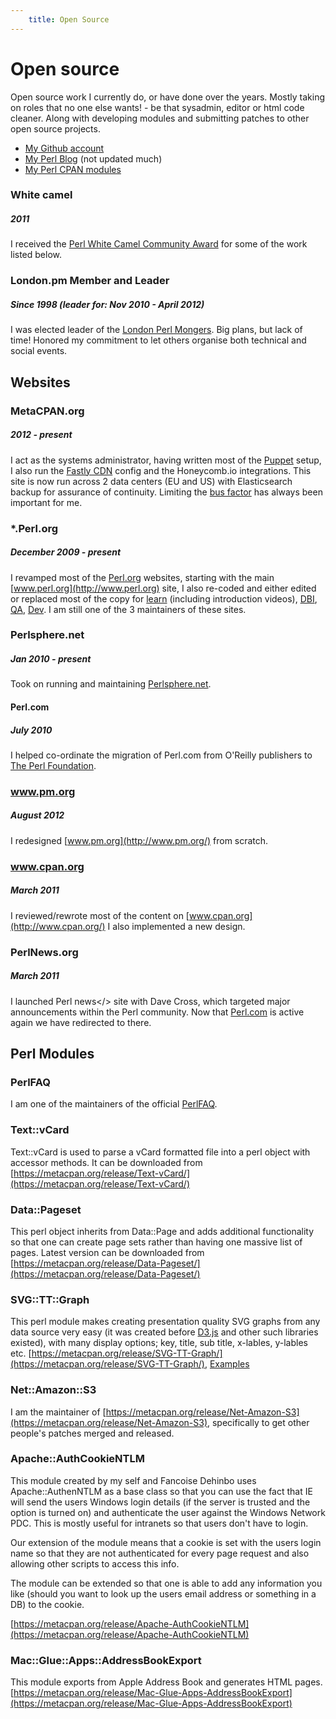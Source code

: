 ```yaml
---
	title: Open Source
---
```


# Open source
	
Open source work I currently do, or have done over the years. Mostly taking
on roles that no one else wants! - be that sysadmin, editor or html code cleaner. Along with developing modules and submitting patches to other open
source projects.
 
- [My Github account](http://github.com/ranguard/)
- [My Perl Blog](http://blogs.perl.org/users/leo_lapworth/) (not updated much)
- [My Perl CPAN modules](http://search.cpan.org/~llap/)

### White camel
##### 2011

I received the [Perl White Camel Community Award](https://www.perl.org/advocacy/white_camel/2011.html) for some of the work listed below.

### London.pm Member and Leader
##### Since 1998 (leader for: Nov 2010 - April 2012)

I was elected leader of the [London Perl Mongers](http://london.pm.org). Big plans, but lack of time! Honored my commitment to let others organise both technical and social events.

## Websites 

### MetaCPAN.org <Badge text="active" type="tip"/>
##### 2012 - present

I act as the systems administrator, having written most of the [Puppet](https://github.com/metacpan/metacpan-puppet) setup, I also run the [Fastly CDN](https://www.fastly.com) config and the Honeycomb.io integrations. This site
is now run across 2 data centers (EU and US) with Elasticsearch backup
for assurance of continuity. Limiting the [bus factor](https://en.wikipedia.org/wiki/Bus_factor) has always been important for me. 

### *.Perl.org <Badge text="active" type="tip"/>
##### December 2009 - present
    
I revamped most of the [Perl.org](http://www.perl.org) websites, starting with the main [www.perl.org](http://www.perl.org) site, I also re-coded and either edited or replaced most of the copy for
[learn](http://learn.perl.org) (including introduction videos), [DBI](http://dbi.perl.org), [QA](http://qa.perl.org), [Dev](http://dev.perl.org).
I am still one of the 3 maintainers of these sites.

### Perlsphere.net <Badge text="active" type="tip"/>
##### Jan 2010 - present
    
Took on running and maintaining [Perlsphere.net](http://perlsphere.net/).

#### Perl.com <Badge text="completed" type="warn"/>
##### July 2010

I helped co-ordinate the migration of Perl.com from O'Reilly publishers to [The Perl Foundation](http://www.perlfoundation.org/).

### www.pm.org <Badge text="completed" type="warn"/>
##### August 2012

I redesigned  [www.pm.org](http://www.pm.org/) from scratch.

### www.cpan.org <Badge text="completed" type="warn"/>
##### March 2011
    
I reviewed/rewrote most of the content on [www.cpan.org](http://www.cpan.org/) I also implemented a new design.

### PerlNews.org <Badge text="deactivated" type="warn"/>
##### March 2011

I launched Perl news</> site with Dave Cross, which targeted
major announcements within the Perl community. Now that [Perl.com](https://www.perl.com/) is active again we have redirected to there.

## Perl Modules

### PerlFAQ

I am one of the maintainers of the official [PerlFAQ](https://metacpan.org/release/perlfaq).

### Text::vCard
	
Text::vCard is used to parse a vCard formatted file into a perl object with accessor methods. It can be downloaded from [https://metacpan.org/release/Text-vCard/](https://metacpan.org/release/Text-vCard/)

### Data::Pageset
	
This perl object inherits from Data::Page and adds additional functionality so that one can create page sets rather than having one massive list of pages. Latest version can be downloaded from [https://metacpan.org/release/Data-Pageset/](https://metacpan.org/release/Data-Pageset/)
	
### SVG::TT::Graph
	
This perl module makes creating presentation quality SVG graphs
from any data source very easy (it was created before [D3.js](https://d3js.org/) and other such libraries existed), with many display options;
key, title, sub title, x-lables, y-lables etc. 
[https://metacpan.org/release/SVG-TT-Graph/](https://metacpan.org/release/SVG-TT-Graph/), [Examples](/projects/SVG-TT-Graph/)

### Net::Amazon::S3

I am the maintainer of [https://metacpan.org/release/Net-Amazon-S3](https://metacpan.org/release/Net-Amazon-S3), specifically to get other people's patches merged and released.

### Apache::AuthCookieNTLM
	
This module created by my self and Fancoise Dehinbo uses Apache::AuthenNTLM as a base class so that you can use the fact that IE will send the users Windows login details (if the server is trusted and the option is turned on) and authenticate the user against the Windows Network PDC. This is mostly useful for intranets so that users don't have to login.

Our extension of the module means that a cookie is set with the users login name so that they are not authenticated for every page request and also allowing other scripts to access this info.

The module can be extended so that one is able to add any information you like (should you want to look up the users email address or something in a DB)
to the cookie.

[https://metacpan.org/release/Apache-AuthCookieNTLM](https://metacpan.org/release/Apache-AuthCookieNTLM)


### Mac::Glue::Apps::AddressBookExport
	
This module exports from Apple Address Book and generates HTML
pages. [https://metacpan.org/release/Mac-Glue-Apps-AddressBookExport](https://metacpan.org/release/Mac-Glue-Apps-AddressBookExport)


